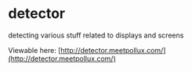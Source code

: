 detector
========

detecting various stuff related to displays and screens


Viewable here: [http://detector.meetpollux.com/](http://detector.meetpollux.com/)